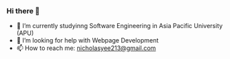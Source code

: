 ### Hi there 👋

- 🔭 I’m currently studyinng Software Engineering in Asia Pacific University (APU)
- 🤔 I’m looking for help with Webpage Development
- 📫 How to reach me: nicholasyee213@gmail.com

